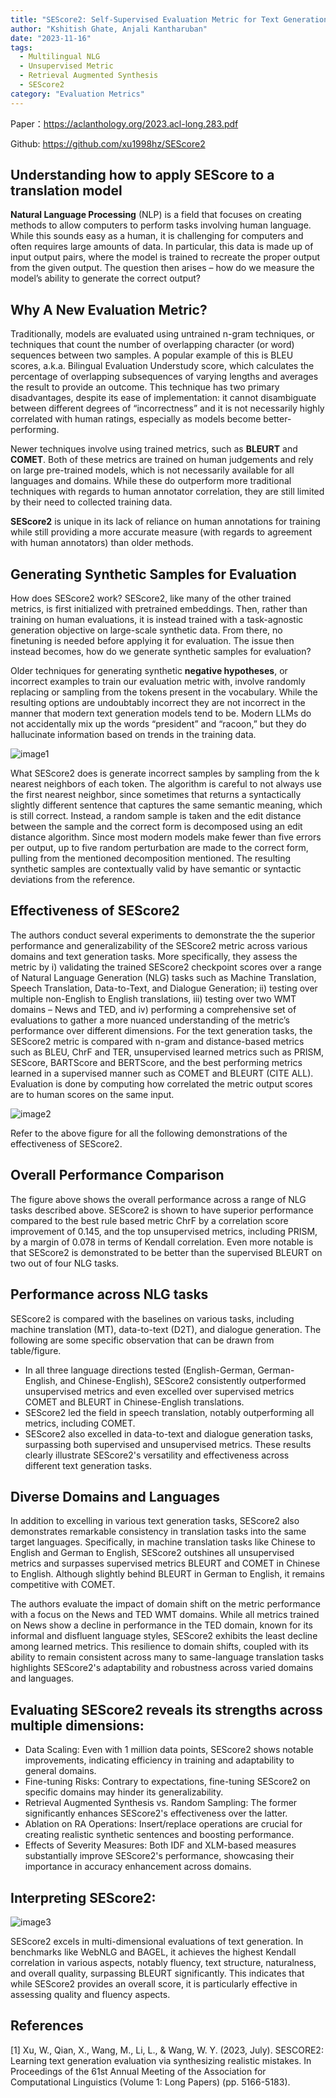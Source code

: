 ```yaml
---
title: "SEScore2: Self-Supervised Evaluation Metric for Text Generation"
author: "Kshitish Ghate, Anjali Kantharuban"
date: "2023-11-16"
tags:
  - Multilingual NLG
  - Unsupervised Metric
  - Retrieval Augmented Synthesis
  - SEScore2
category: "Evaluation Metrics"
---
```


<!-- more -->

Paper：<https://aclanthology.org/2023.acl-long.283.pdf>

Github: <https://github.com/xu1998hz/SEScore2>

## Understanding how to apply SEScore to a translation model

**Natural Language Processing** (NLP) is a field that focuses on creating methods to allow computers to perform tasks involving human language. While this sounds easy as a human, it is challenging for computers and often requires large amounts of data. In particular, this data is made up of input output pairs, where the model is trained to recreate the proper output from the given output. The question then arises – how do we measure the model’s ability to generate the correct output? 

## Why A New Evaluation Metric?

Traditionally, models are evaluated using untrained n-gram techniques, or techniques that count the number of overlapping character (or word) sequences between two samples. A popular example of this is BLEU scores, a.k.a. Bilingual Evaluation Understudy score, which calculates the percentage of overlapping subsequences of varying lengths and averages the result to provide an outcome. This technique has two primary disadvantages, despite its ease of implementation: it cannot disambiguate between different degrees of “incorrectness” and it is not necessarily highly correlated with human ratings, especially as models become better-performing.

Newer techniques involve using trained metrics, such as **BLEURT** and **COMET**. Both of these metrics are trained on human judgements and rely on large pre-trained models, which is not necessarily available for all languages and domains. While these do outperform more traditional techniques with regards to human annotator correlation, they are still limited by their need to collected training data.

**SEScore2** is unique in its lack of reliance on human annotations for training while still providing a more accurate measure (with regards to agreement with human annotators) than older methods. 

## Generating Synthetic Samples for Evaluation

How does SEScore2 work? SEScore2, like many of the other trained metrics, is first initialized with pretrained embeddings. Then, rather than training on human evaluations, it is instead trained with a task-agnostic generation objective on large-scale synthetic data. From there, no finetuning is needed before applying it for evaluation. The issue then instead becomes, how do we generate synthetic samples for evaluation?

Older techniques for generating synthetic **negative hypotheses**, or incorrect examples to train our evaluation metric with, involve randomly replacing or sampling from the tokens present in the vocabulary. While the resulting options are undoubtably incorrect they are not incorrect in the manner that modern text generation models tend to be. Modern LLMs do not accidentally mix up the words “president” and “racoon,” but they do hallucinate information based on trends in the training data. 

![image1](./problem_def.png)

What SEScore2 does is generate incorrect samples by sampling from the k nearest neighbors of each token. The algorithm is careful to not always use the first nearest neighbor, since sometimes that returns a syntactically slightly different sentence that captures the same semantic meaning, which is still correct. Instead, a random sample is taken and the edit distance between the sample and the correct form is decomposed using an edit distance algorithm. Since most modern models make fewer than five errors per output, up to five random perturbation are made to the correct form, pulling from the mentioned decomposition mentioned. The resulting synthetic samples are contextually valid by have semantic or syntactic deviations from the reference.  

## Effectiveness of SEScore2

The authors conduct several experiments to demonstrate the the superior performance and generalizability of the SEScore2 metric across various domains and text generation tasks. More specifically, they assess the metric by i) validating the trained SEScore2 checkpoint scores over a range of Natural Language Generation (NLG) tasks such as Machine Translation, Speech Translation, Data-to-Text, and Dialogue Generation; ii) testing over multiple non-English to English translations, iii) testing over two WMT domains – News and TED, and iv) performing a comprehensive set of evaluations to gather a more nuanced understanding of the metric’s performance over different dimensions. For the text generation tasks, the SEScore2 metric is compared with n-gram and distance-based metrics such as BLEU, ChrF and TER, unsupervised learned metrics such as PRISM, SEScore, BARTScore and BERTScore, and the best performing metrics learned in a supervised manner such as COMET and BLEURT (CITE ALL). Evaluation is done by computing how correlated the metric output scores are to human scores on the same input.

![image2](./translation_evaluation_metrics_per_task.png)

Refer to the above figure for all the following demonstrations of the effectiveness of SEScore2.

## Overall Performance Comparison

The figure above shows the overall performance across a range of NLG tasks described above. SEScore2 is shown to have superior performance compared to the best rule based metric ChrF by a correlation score improvement of 0.145, and the top unsupervised metrics, including PRISM, by a margin of 0.078 in terms of Kendall correlation​​. Even more notable is that SEScore2 is demonstrated to be better than the supervised BLEURT on two out of four NLG tasks.


## Performance across NLG tasks

SEScore2 is compared with the baselines on various tasks, including machine translation (MT), data-to-text (D2T), and dialogue generation. The following are some specific observation that can be drawn from table/figure. 
- In all three language directions tested (English-German, German-English, and Chinese-English), SEScore2 consistently outperformed unsupervised metrics and even excelled over supervised metrics COMET and BLEURT in Chinese-English translations​​.
- SEScore2 led the field in speech translation, notably outperforming all metrics, including COMET. 
- SEScore2 also excelled in data-to-text and dialogue generation tasks, surpassing both supervised and unsupervised metrics​​.
These results clearly illustrate SEScore2's versatility and effectiveness across different text generation tasks​​.

## Diverse Domains and Languages

In addition to excelling in various text generation tasks, SEScore2 also demonstrates remarkable consistency in translation tasks into the same target languages. Specifically, in machine translation tasks like Chinese to English and German to English, SEScore2 outshines all unsupervised metrics and surpasses supervised metrics BLEURT and COMET in Chinese to English. Although slightly behind BLEURT in German to English, it remains competitive with COMET.

The authors evaluate the impact of domain shift on the metric performance with a focus on the News and TED WMT domains. While all metrics trained on News show a decline in performance in the TED domain, known for its informal and disfluent language styles, SEScore2 exhibits the least decline among learned metrics. This resilience to domain shifts, coupled with its ability to remain consistent across many to same-language translation tasks highlights SEScore2's adaptability and robustness across varied domains and languages.

## Evaluating SEScore2 reveals its strengths across multiple dimensions:

- Data Scaling: Even with 1 million data points, SEScore2 shows notable improvements, indicating efficiency in training and adaptability to general domains.
- Fine-tuning Risks: Contrary to expectations, fine-tuning SEScore2 on specific domains may hinder its generalizability.
- Retrieval Augmented Synthesis vs. Random Sampling: The former significantly enhances SEScore2's effectiveness over the latter.
- Ablation on RA Operations: Insert/replace operations are crucial for creating realistic synthetic sentences and boosting performance.
- Effects of Severity Measures: Both IDF and XLM-based measures substantially improve SEScore2's performance, showcasing their importance in accuracy enhancement across domains.

## Interpreting SEScore2:

![image3](./multidimensional.png)

SEScore2 excels in multi-dimensional evaluations of text generation. In benchmarks like WebNLG and BAGEL, it achieves the highest Kendall correlation in various aspects, notably fluency, text structure, naturalness, and overall quality, surpassing BLEURT significantly. This indicates that while SEScore2 provides an overall score, it is particularly effective in assessing quality and fluency aspects.

## References

[1] Xu, W., Qian, X., Wang, M., Li, L., & Wang, W. Y. (2023, July). SESCORE2: Learning text generation evaluation via synthesizing realistic mistakes. In Proceedings of the 61st Annual Meeting of the Association for Computational Linguistics (Volume 1: Long Papers) (pp. 5166-5183).




